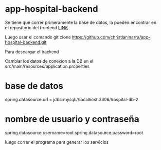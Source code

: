 # app-hospital-backend

Se tiene que correr primeramente la base de datos, la pueden encontrar en el repositorio del frontend [LINK](https://github.com/christianinarra/app-hospital-frontend)

Luego usar el comando git clone https://github.com/christianinarra/app-hospital-backend.git

Para descargar el backend

Cambiar los datos de conexion a la DB en el src/main/resources/application.properties

# base de datos 
spring.datasource.url = jdbc:mysql://localhost:3306/hospital-db-2

# nombre de usuario y contraseña
spring.datasource.username=root
spring.datasource.password=root

luego correr el programa para generar los servicios

